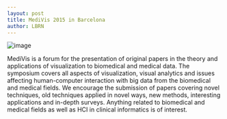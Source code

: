 ```yaml
---
layout: post
title: MediVis 2015 in Barcelona
author: LBRN
---
```


![image](/files/images/news/medivis.png)


MediVis is a forum for the presentation of original papers in the theory and
applications of visualization to biomedical and medical data. The
symposium covers all aspects of visualization, visual analytics and issues
affecting human-computer interaction with big data from the biomedical
and medical fields. We encourage the submission of papers covering
novel techniques, old techniques applied in novel ways, new methods,
interesting applications and in-depth surveys. Anything related to
biomedical and medical fields as well as HCI in
clinical informatics is of interest.
